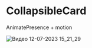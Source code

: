 # CollapsibleCard
AnimatePresence + motion


![Видео 12-07-2023 15_21_29](https://github.com/ScherbakovM/CollapsibleCard/assets/109952823/9fe48214-c91e-4261-92c2-3c1c1f881e5b)

